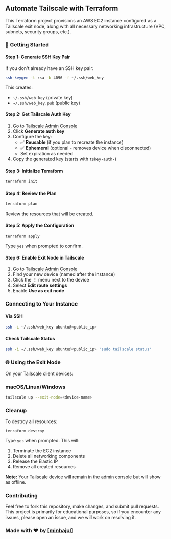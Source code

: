 ## Automate Tailscale with Terraform

This Terraform project provisions an AWS EC2 instance configured as a Tailscale exit node, along with all necessary networking infrastructure (VPC, subnets, security groups, etc.).

### 🚀 Getting Started

#### Step 1: Generate SSH Key Pair

If you don't already have an SSH key pair:

```bash
ssh-keygen -t rsa -b 4096 -f ~/.ssh/web_key
```

This creates:
- `~/.ssh/web_key` (private key)
- `~/.ssh/web_key.pub` (public key)

#### Step 2: Get Tailscale Auth Key

1. Go to [Tailscale Admin Console](https://login.tailscale.com/admin/settings/keys)
2. Click **Generate auth key**
3. Configure the key:
    - ✅ **Reusable** (if you plan to recreate the instance)
    - ✅ **Ephemeral** (optional - removes device when disconnected)
    - Set expiration as needed
4. Copy the generated key (starts with `tskey-auth-`)

#### Step 3: Initialize Terraform

```bash
terraform init
```

#### Step 4: Review the Plan

```bash
terraform plan
```

Review the resources that will be created.

#### Step 5: Apply the Configuration

```bash
terraform apply
```

Type `yes` when prompted to confirm.

#### Step 6: Enable Exit Node in Tailscale

1. Go to [Tailscale Admin Console](https://login.tailscale.com/admin/machines)
2. Find your new device (named after the instance)
3. Click the **⋮** menu next to the device
4. Select **Edit route settings**
5. Enable **Use as exit node**

### Connecting to Your Instance

#### Via SSH

```bash
ssh -i ~/.ssh/web_key ubuntu@<public_ip>
```

#### Check Tailscale Status

```bash
ssh -i ~/.ssh/web_key ubuntu@<public_ip> 'sudo tailscale status'
```

### 🌐 Using the Exit Node

On your Tailscale client devices:

### macOS/Linux/Windows
```bash
tailscale up --exit-node=<device-name>
```

### Cleanup

To destroy all resources:

```bash
terraform destroy
```

Type `yes` when prompted. This will:
1. Terminate the EC2 instance
2. Delete all networking components
3. Release the Elastic IP
4. Remove all created resources

**Note:** Your Tailscale device will remain in the admin console but will show as offline.

### Contributing
Feel free to fork this repository, make changes, and submit pull requests. This project is primarily for educational purposes, so if you encounter any issues, please open an issue, and we will work on resolving it.

### Made with ❤️ by [[minhajul](https://github.com/minhajul)]